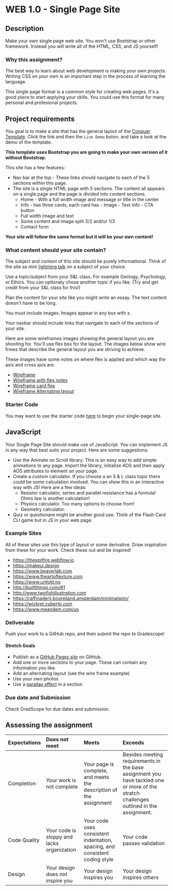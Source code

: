 # WEB 1.0 - Single Page Site

## Description 

Make your own single page web site. You won't use Bootstrap or other framework. Instead you will write all of the HTML, CSS, and JS yourself! 

### Why this assignment?

The best way to learn about web development is making your own projects. Writing CSS on your own is an important step in the process of learning the language. 

This single page format is a common style for creating web pages. It's a good place to start applying your skills. You could use this format for many personal and profesional projects. 

## Project requirements

You goal is to make a site that has the general layout of the [Conquer Template](https://www.free-css.com/assets/files/free-css-templates/preview/page196/conquer/). Click the link and then the `Live Demo` buton, and take a look at the demo of the template. 

**This template uses Bootstrap you are going to make your own version of it without Bootstrap.**

This site has a few features: 

- Nav bar at the top - These links should navigate to each of the 5 sections within this page.
- The site is a single HTML page with 5 sections. The content all appears on a single page and the page is divided into content sections. 
  - Home - With a full width image and message or title in the center
  - Info - has three cards, each card has
        - Image
        - Text info
        - CTA button
  - Full width image and text
  - Some content and image split 3/2 and/or 1/3
  - Contact form

**Your site will follow the same format but it will be your own content!** 

### What content should your site contain? 

The subject and context of this site should be purely informational. Think of the site as mini [lightning talk](https://en.wikipedia.org/wiki/Lightning_talk) on a subject of your choice. 

Use a topic/subject from your S&L class. For example Geology, Psychology, or Ethics. You can optionaly chose another topic if you like. (Try and get credit from your S&L class for this!)

Plan the content for your site like you might write an essay. The text content doesn't have to be long. 

You must include images. Images appear in any box with x. 

Your navbar should include links that navigate to each of the sections of your site. 

Here are some wireframes images showing the general layout you are shooting for. You'll use flex box for the layout. The images below show wire frmes that describe the general layout you are striving to achieve. 

These images have some notes on where flex is applied and which way the axis and cross axis are. 

- [Wireframe](https://make-school-courses.github.io/WEB-1.0-Web-Foundations/Assignments/images/Wireframe.png)
- [Wireframe with flex notes](https://make-school-courses.github.io/WEB-1.0-Web-Foundations/Assignments/images/Wireframe-with-flex-notes.png)
- [Wireframe card flex](https://make-school-courses.github.io/WEB-1.0-Web-Foundations/Assignments/images/Wireframe-with-card-notes.png)
- [Wireframe Alternating layout](https://make-school-courses.github.io/WEB-1.0-Web-Foundations/Assignments/images/Wireframe-with-alternating-layout.png)

### Starter Code

You may want to use the starter code [here](https://github.com/Tech-at-DU/single-page-starter) to begin your single-page site.

## JavaScript

Your Single Page Site should make use of JavaScript. You can implement JS in any way that best suits your project. Here are some suggestions: 

- Use the Animate on Scroll library. This is an easy way to add simple animations to any page. Import the library, initialize AOS and then apply AOS attributes to element on your page. 
- Create a custom calculator. If you choose a an S & L class topic there could be some calculation involved. You can show this in an interactive way with JS! Here are a few ideas: 
  - Resistor calculator, series and parallel resistance has a formula! Ohms law is another calculation!
  - Physics calculator. Too many options to choose from! 
  - Geometry calculator. 
- Quiz or questionare might be another good use. Think of the Flash Card CLI game but in JS in your web page. 

### Example Sites 

All of these sites use this type of layout or some derivative. Draw inspiration from these for your work. Check these out and be inspired! 

- https://thespitfire.webflow.io
- https://makeui.design
- https://www.beaverlab.com
- https://www.theartoftexture.com
- https://www.unfold.no
- http://builtthings.com/#1
- http://www.twofishillustration.com
- https://raffinaderij.booreiland.amsterdam/minimalwim/
- https://wickret.cuberto.com
- https://www.meandem.com/us

### Deliverable

Push your work to a GitHub repo, and then submit the repo to Gradescope!

#### Stretch Goals

- Publish as a [GitHub Pages site](https://docs.github.com/en/github/working-with-github-pages/creating-a-github-pages-site) on GitHub.
- Add one or more sections to your page. These can contain any information you like. 
- Add an alternating layout (see the wire frame example)
- Use your own photos
- Use a [parallax effect](https://www.w3schools.com/howto/howto_css_parallax.asp) in a section 

### Due date and Submission 

Check GradScope for due dates and submission. 

## Assessing the assignment

| Expectations | Does not meet | Meets | Exceeds |
|:-------------|:--------------|:------|:--------|
| Completion | Your work is not complete | Your page is complete, and meets the description of the assignment | Besides meeting requirements in the base assignment you have tackled one or more of the stratch challenges outlined in the assignment. |
| Code Quality | Your code is sloppy and lacks organization | Your code uses consistent indentation, spacing, and consistent coding style | Your code passes validation |
| Design | Your design does not inspire you | Your design inspires you | Your design inspires others | 


